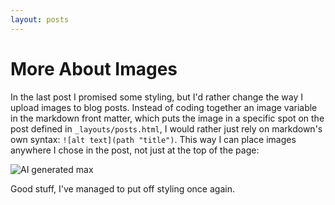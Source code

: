 ```yaml
---
layout: posts
---
```


# More About Images

In the last post I promised some styling, but I'd rather change the way I upload images to blog posts. Instead of coding together an image variable in the markdown front matter, which puts the image in a specific spot on the post defined in `_layouts/posts.html`, I would rather just rely on markdown's own syntax: `![alt text](path "title")`. This way I can place images anywhere I chose in the post, not just at the top of the page:

![AI generated max](https://images.maxarvid.com/2022-06-08-ai-generated-max_640.jpg)

Good stuff, I've managed to put off styling once again.